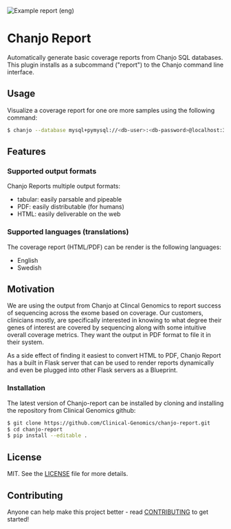 ![Example report (eng)](artwork/screenshot.png)

# Chanjo Report
Automatically generate basic coverage reports from Chanjo SQL databases. This plugin installs as a subcommand ("report") to the Chanjo command line interface.

## Usage
Visualize a coverage report for one ore more samples using the following command:

```bash
$ chanjo --database mysql+pymysql://<db-user>:<db-password>@localhost:3306/<db-name> report --sample sample1 --sample sample2 --sample sample3
```

## Features

### Supported output formats
Chanjo Reports multiple output formats:

  - tabular: easily parsable and pipeable
  - PDF: easily distributable (for humans)
  - HTML: easily deliverable on the web

### Supported languages (translations)
The coverage report (HTML/PDF) can be render is the following languages:

  - English
  - Swedish


## Motivation
We are using the output from Chanjo at Clincal Genomics to report success of sequencing across the exome based on coverage. Our customers, clinicians mostly, are specifically interested in knowing to what degree their genes of interest are covered by sequencing along with some intuitive overall coverage metrics. They want the output in PDF format to file it in their system.

As a side effect of finding it easiest to convert HTML to PDF, Chanjo Report has a built in Flask server that can be used to render reports dynamically and even be plugged into other Flask servers as a Blueprint.


### Installation

The latest version of Chanjo-report can be installed by cloning and installing the repository from Clinical Genomics github:

```bash
$ git clone https://github.com/Clinical-Genomics/chanjo-report.git
$ cd chanjo-report
$ pip install --editable .
```


## License
MIT. See the [LICENSE](LICENSE) file for more details.


## Contributing
Anyone can help make this project better - read [CONTRIBUTING](CONTRIBUTING.md) to get started!
